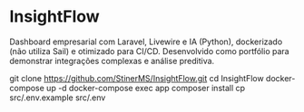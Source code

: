 # InsightFlow
Dashboard empresarial com Laravel, Livewire e IA (Python), dockerizado (não utiliza Sail) e otimizado para CI/CD. Desenvolvido como portfólio para demonstrar integrações complexas e análise preditiva.


git clone https://github.com/StinerMS/InsightFlow.git
cd InsightFlow
docker-compose up -d
docker-compose exec app composer install
cp src/.env.example src/.env
